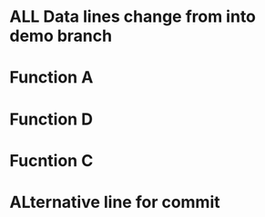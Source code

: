 




# ALL Data lines change from into demo branch
# Function A
# Function D
# Fucntion C

# ALternative line for commit
